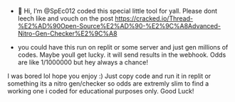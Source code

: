 - 👋 Hi, I’m @SpEc012
coded this special little tool for yall. Please dont leech like and vouch on the post
https://cracked.io/Thread-%E2%AD%90Open-Source%E2%AD%90-%E2%9C%A8Advanced-Nitro-Gen-Checker%E2%9C%A8

- you could have this run on replit or some server and just gen millions of codes. Maybe youll get lucky. it will send results in the webhook. Odds are like 1/1000000 but hey always a chance!

I was bored lol hope you enjoy :)
Just copy code and run it in replit or something 
its a nitro gen/checker so odds are extremly slim to find a working one i coded for educational purposes only.
Good Luck!
